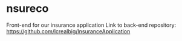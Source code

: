 # nsureco
Front-end for our insurance application
Link to back-end repository: https://github.com/lcrealbig/InsuranceApplication
